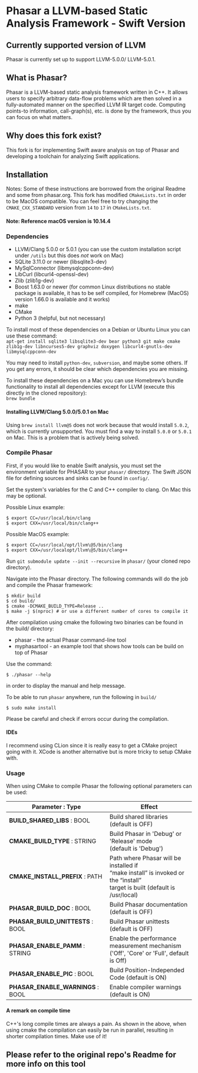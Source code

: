 Phasar a LLVM-based Static Analysis Framework - Swift Version
=============================================

Currently supported version of LLVM
-----------------------------------
Phasar is currently set up to support LLVM-5.0.0/ LLVM-5.0.1.

What is Phasar?
---------------
Phasar is a LLVM-based static analysis framework written in C++. It allows users
to specify arbitrary data-flow problems which are then solved in a 
fully-automated manner on the specified LLVM IR target code. Computing points-to
information, call-graph(s), etc. is done by the framework, thus you can focus on
what matters.

Why does this fork exist?
---------------------------------
This fork is for implementing Swift aware analysis on top of Phasar and developing a toolchain for analyzing Swift applications. 

Installation
------------

Notes: Some of these instructions are borrowed from the original Readme and some from phasar.org. This fork has modified `CMakeLists.txt` in order to be MacOS compatible. You can feel free to try changing the `CMAKE_CXX_STANDARD` version from `14` to `17` in `CMakeLists.txt`.

#### Note: Reference macOS version is 10.14.4

### Dependencies
* LLVM/Clang 5.0.0 or 5.0.1 (you can use the custom installation script under `/utils` but this does *not* work on Mac)
* SQLite 3.11.0 or newer (libsqlite3-dev)
* MySqlConnector (libmysqlcppconn-dev)
* LibCurl (libcurl4-openssl-dev)
* Zlib (zlib1g-dev)
* Boost 1.63.0 or newer (for common Linux distributions no stable package is available, it has to be self compiled, for Homebrew (MacOS) version 1.66.0 is available and it works)
* make
* CMake
* Python 3 (helpful, but not necessary)

To install most of these dependencies on a Debian or Ubuntu Linux you can use these command:  
`apt-get install sqlite3 libsqlite3-dev bear python3 git make cmake zlib1g-dev libncurses5-dev graphviz doxygen libcurl4-gnutls-dev libmysqlcppconn-dev`

You may need to install `python-dev`, `subversion`, and maybe some others. If you get any errors, it should be clear which dependencies you are missing.

To install these dependencies on a Mac you can use Homebrew’s bundle functionality to install all dependencies except for LLVM (execute this directly in the cloned repository):  
`brew bundle`

#### Installing LLVM/Clang 5.0.0/5.0.1 on Mac
Using `brew install llvm@5` does not work because that would install `5.0.2`, which is currently unsupported. You must find a way to install `5.0.0` or `5.0.1` on Mac. This is a problem that is actively being solved.

### Compile Phasar
First, if you would like to enable Swift analysis, you must set the environment variable for PHASAR to your `phasar/` directory. The Swift JSON file for defining sources and sinks can be found in `config/`.

Set the system's variables for the C and C++ compiler to clang. On Mac this may be optional.

Possible Linux example:
```
$ export CC=/usr/local/bin/clang
$ export CXX=/usr/local/bin/clang++
```
Possible MacOS example:
```
$ export CC=/usr/local/opt/llvm\@5/bin/clang
$ export CXX=/usr/localopt/llvm\@5/bin/clang++
```

Run `git submodule update --init --recursive` in `phasar/` (your cloned repo directory).

Navigate into the Phasar directory. The following commands will do the job and compile the Phasar framework:

```
$ mkdir build
$ cd build/
$ cmake -DCMAKE_BUILD_TYPE=Release ..
$ make -j $(nproc) # or use a different number of cores to compile it
```

After compilation using cmake the following two binaries can be found in the build/ directory:

+ phasar - the actual Phasar command-line tool
+ myphasartool - an example tool that shows how tools can be build on top of Phasar

Use the command:

`$ ./phasar --help`

in order to display the manual and help message.

To be able to run `phasar` anywhere, run the following in `build/`

`$ sudo make install`

Please be careful and check if errors occur during the compilation.

#### IDEs
I recommend using CLion since it is really easy to get a CMake project going with it. XCode is another alternative but is more tricky to setup CMake with.

### Usage

When using CMake to compile Phasar the following optional parameters can be used:

| Parameter : Type|  Effect |
|-----------|--------|
| <b>BUILD_SHARED_LIBS</b> : BOOL | Build shared libraries (default is OFF) |
| <b>CMAKE_BUILD_TYPE</b> : STRING | Build Phasar in 'Debug' or 'Release' mode <br> (default is 'Debug') |
| <b>CMAKE_INSTALL_PREFIX</b> : PATH | Path where Phasar will be installed if <br> “make install” is invoked or the “install” <br> target is built (default is /usr/local) |
| <b>PHASAR_BUILD_DOC</b> : BOOL | Build Phasar documentation (default is OFF) |
| <b>PHASAR_BUILD_UNITTESTS</b> : BOOL | Build Phasar unittests (default is OFF) |
| <b>PHASAR_ENABLE_PAMM</b> : STRING | Enable the performance measurement mechanism <br> ('Off', 'Core' or 'Full', default is Off) |
| <b>PHASAR_ENABLE_PIC</b> : BOOL | Build Position-Independed Code (default is ON) |
| <b>PHASAR_ENABLE_WARNINGS</b> : BOOL | Enable compiler warnings (default is ON) |


#### A remark on compile time
C++'s long compile times are always a pain. As shown in the above, when using cmake the compilation can easily be run in parallel, resulting in shorter compilation times. Make use of it!

## Please refer to the original repo's Readme for more info on this tool
